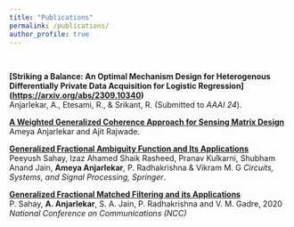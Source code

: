 ```yaml
---
title: "Publications"
permalink: /publications/
author_profile: true
---
```

<br>

<b> [Striking a Balance: An Optimal Mechanism Design for Heterogenous Differentially Private Data Acquisition for Logistic Regression] (https://arxiv.org/abs/2309.10340)</b> <br>
Anjarlekar, A., Etesami, R., & Srikant, R. (Submitted to <i>AAAI 24</i>).

<b> [A Weighted Generalized Coherence Approach for Sensing Matrix Design](https://arxiv.org/abs/2110.02645)</b> <br>
Ameya Anjarlekar and Ajit Rajwade.

<b>[Generalized Fractional Ambiguity Function and Its Applications](http://ameyanjarlekar.github.io/files/GFAF.pdf)</b> <br> 
Peeyush Sahay, Izaz Ahamed Shaik Rasheed, Pranav Kulkarni, Shubham Anand Jain, <b>Ameya Anjarlekar</b>, P. Radhakrishna & Vikram M. G
<i>Circuits, Systems, and Signal Processing, Springer</i>.

<b>[Generalized Fractional Matched Filtering and its Applications](https://ieeexplore.ieee.org/document/9055991)</b> <br> 
P. Sahay, <b>A. Anjarlekar</b>, S. A. Jain, P. Radhakrishna and V. M. Gadre, 2020 <i>National Conference on Communications (NCC)</i>


